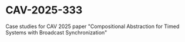 # CAV-2025-333
Case studies for CAV 2025 paper "Compositional Abstraction for Timed Systems with Broadcast Synchronization"
